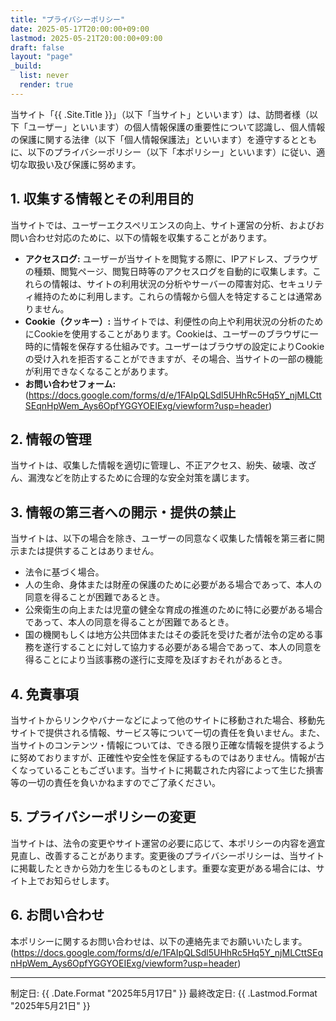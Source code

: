 ```yaml
---
title: "プライバシーポリシー"
date: 2025-05-17T20:00:00+09:00
lastmod: 2025-05-21T20:00:00+09:00
draft: false
layout: "page"
_build:
  list: never
  render: true
---
```


当サイト「{{ .Site.Title }}」（以下「当サイト」といいます）は、訪問者様（以下「ユーザー」といいます）の個人情報保護の重要性について認識し、個人情報の保護に関する法律（以下「個人情報保護法」といいます）を遵守するとともに、以下のプライバシーポリシー（以下「本ポリシー」といいます）に従い、適切な取扱い及び保護に努めます。

## 1. 収集する情報とその利用目的

当サイトでは、ユーザーエクスペリエンスの向上、サイト運営の分析、およびお問い合わせ対応のために、以下の情報を収集することがあります。

* **アクセスログ:**
    ユーザーが当サイトを閲覧する際に、IPアドレス、ブラウザの種類、閲覧ページ、閲覧日時等のアクセスログを自動的に収集します。これらの情報は、サイトの利用状況の分析やサーバーの障害対応、セキュリティ維持のために利用します。これらの情報から個人を特定することは通常ありません。
* **Cookie（クッキー）:**
    当サイトでは、利便性の向上や利用状況の分析のためにCookieを使用することがあります。Cookieは、ユーザーのブラウザに一時的に情報を保存する仕組みです。ユーザーはブラウザの設定によりCookieの受け入れを拒否することができますが、その場合、当サイトの一部の機能が利用できなくなることがあります。
* **お問い合わせフォーム:**
    (https://docs.google.com/forms/d/e/1FAIpQLSdl5UHhRc5Hq5Y_njMLCttSEqnHpWem_Ays6OpfYGGYOEIExg/viewform?usp=header)

## 2. 情報の管理

当サイトは、収集した情報を適切に管理し、不正アクセス、紛失、破壊、改ざん、漏洩などを防止するために合理的な安全対策を講じます。

## 3. 情報の第三者への開示・提供の禁止

当サイトは、以下の場合を除き、ユーザーの同意なく収集した情報を第三者に開示または提供することはありません。

* 法令に基づく場合。
* 人の生命、身体または財産の保護のために必要がある場合であって、本人の同意を得ることが困難であるとき。
* 公衆衛生の向上または児童の健全な育成の推進のために特に必要がある場合であって、本人の同意を得ることが困難であるとき。
* 国の機関もしくは地方公共団体またはその委託を受けた者が法令の定める事務を遂行することに対して協力する必要がある場合であって、本人の同意を得ることにより当該事務の遂行に支障を及ぼすおそれがあるとき。

## 4. 免責事項

当サイトからリンクやバナーなどによって他のサイトに移動された場合、移動先サイトで提供される情報、サービス等について一切の責任を負いません。また、当サイトのコンテンツ・情報については、できる限り正確な情報を提供するように努めておりますが、正確性や安全性を保証するものではありません。情報が古くなっていることもございます。当サイトに掲載された内容によって生じた損害等の一切の責任を負いかねますのでご了承ください。

## 5. プライバシーポリシーの変更

当サイトは、法令の変更やサイト運営の必要に応じて、本ポリシーの内容を適宜見直し、改善することがあります。変更後のプライバシーポリシーは、当サイトに掲載したときから効力を生じるものとします。重要な変更がある場合には、サイト上でお知らせします。

## 6. お問い合わせ

本ポリシーに関するお問い合わせは、以下の連絡先までお願いいたします。
(https://docs.google.com/forms/d/e/1FAIpQLSdl5UHhRc5Hq5Y_njMLCttSEqnHpWem_Ays6OpfYGGYOEIExg/viewform?usp=header)

---
制定日: {{ .Date.Format "2025年5月17日" }}
最終改定日: {{ .Lastmod.Format "2025年5月21日" }}